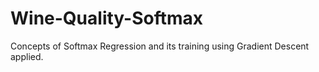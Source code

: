 # Wine-Quality-Softmax
Concepts of Softmax Regression and its training using Gradient Descent applied.

